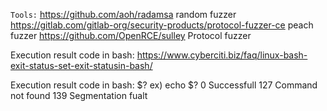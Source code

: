 `Tools:`
https://github.com/aoh/radamsa       random fuzzer
https://gitlab.com/gitlab-org/security-products/protocol-fuzzer-ce         peach fuzzer
https://github.com/OpenRCE/sulley      Protocol fuzzer

Execution result code in bash:
https://www.cyberciti.biz/faq/linux-bash-exit-status-set-exit-statusin-bash/

Execution result code in bash:
$?
ex) echo $?
0      Successfull
127   Command not found
139   Segmentation fualt